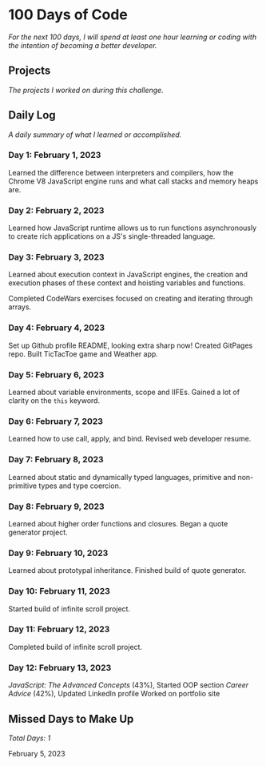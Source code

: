 # 100 Days of Code
_For the next 100 days, I will spend at least one hour learning or coding with the intention of becoming a better developer._

## Projects
_The projects I worked on during this challenge._

## Daily Log
_A daily summary of what I learned or accomplished._

### Day 1: February 1, 2023

Learned the difference between interpreters and compilers, how the Chrome V8 JavaScript engine runs and what call stacks and memory heaps are.

### Day 2: February 2, 2023

Learned how JavaScript runtime allows us to run functions asynchronously to create rich applications on a JS's single-threaded language.

### Day 3: February 3, 2023

Learned about execution context in JavaScript engines, the creation and execution phases of these context and hoisting variables and functions.

Completed CodeWars exercises focused on creating and iterating through arrays.

### Day 4: February 4, 2023

Set up Github profile README, looking extra sharp now!
Created GitPages repo.
Built TicTacToe game and Weather app.

### Day 5: February 6, 2023

Learned about variable environments, scope and IIFEs. Gained a lot of clarity on the `this` keyword.

### Day 6: February 7, 2023

Learned how to use call, apply, and bind.
Revised web developer resume.

### Day 7: February 8, 2023

Learned about static and dynamically typed languages, primitive and non-primitive types and type coercion.

### Day 8: February 9, 2023

Learned about higher order functions and closures.
Began a quote generator project.

### Day 9: February 10, 2023

Learned about prototypal inheritance.
Finished build of quote generator.

### Day 10: February 11, 2023

Started build of infinite scroll project.

### Day 11: February 12, 2023

Completed build of infinite scroll project.

### Day 12: February 13, 2023

_JavaScript: The Advanced Concepts_ (43%), Started OOP section
_Career Advice_ (42%), Updated LinkedIn profile
Worked on portfolio site

## Missed Days to Make Up

_Total Days: 1_

February 5, 2023
